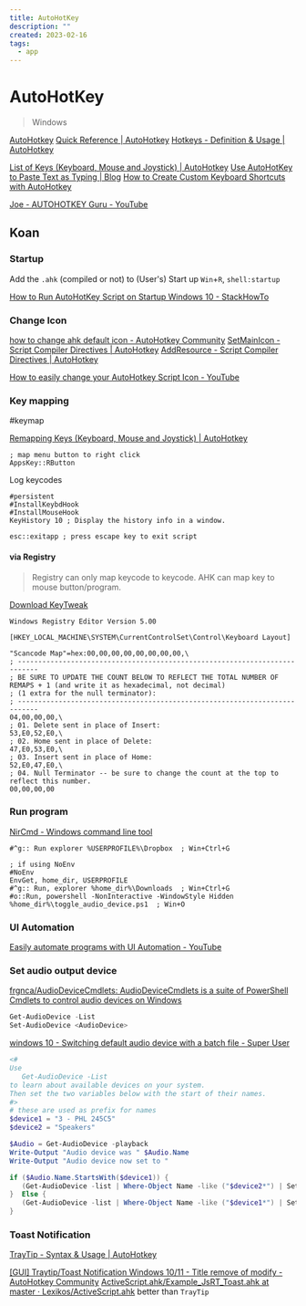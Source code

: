 ```yaml
---
title: AutoHotKey
description: ""
created: 2023-02-16
tags:
  - app
---
```


# AutoHotKey

> Windows

[AutoHotkey](https://www.autohotkey.com/)
[Quick Reference | AutoHotkey](https://www.autohotkey.com/docs/AutoHotkey.htm)
[Hotkeys - Definition & Usage | AutoHotkey](https://www.autohotkey.com/docs/v1/Hotkeys.htm)

[List of Keys (Keyboard, Mouse and Joystick) | AutoHotkey](https://www.autohotkey.com/docs/KeyList.htm)
[Use AutoHotKey to Paste Text as Typing | Blog](https://ardalis.com/use-autohotkey-to-paste-text-as-typing/)
[How to Create Custom Keyboard Shortcuts with AutoHotkey](https://www.howtogeek.com/290501/how-to-create-custom-keyboard-shortcuts-with-autohotkey/)

[Joe - AUTOHOTKEY Guru - YouTube](https://www.youtube.com/@JoeGlines-Automator)

## Koan

### Startup

Add the `.ahk` (compiled or not) to (User's) Start up
`Win`+`R`, `shell:startup`

[How to Run AutoHotKey Script on Startup Windows 10 - StackHowTo](https://stackhowto.com/how-to-run-autohotkey-script-on-startup-windows-10/)

### Change Icon

[how to change ahk default icon - AutoHotkey Community](https://www.autohotkey.com/boards/viewtopic.php?t=78881)
[SetMainIcon - Script Compiler Directives | AutoHotkey](https://www.autohotkey.com/docs/v1/misc/Ahk2ExeDirectives.htm#SetMainIcon)
[AddResource - Script Compiler Directives | AutoHotkey](https://www.autohotkey.com/docs/v1/misc/Ahk2ExeDirectives.htm#AddResource)

[How to easily change your AutoHotkey Script Icon - YouTube](https://www.youtube.com/watch?v=gTY2sXZvGnk)

### Key mapping

#keymap

[Remapping Keys (Keyboard, Mouse and Joystick) | AutoHotkey](https://www.autohotkey.com/docs/v1/misc/Remap.htm)

```autohotkey
; map menu button to right click
AppsKey::RButton
```

Log keycodes

```autohotkey
#persistent
#InstallKeybdHook
#InstallMouseHook
KeyHistory 10 ; Display the history info in a window.

esc::exitapp ; press escape key to exit script
```

#### via Registry

> Registry can only map keycode to keycode. AHK can map key to mouse button/program.

[Download KeyTweak](https://www.bleepingcomputer.com/download/keytweak/)

```reg
Windows Registry Editor Version 5.00

[HKEY_LOCAL_MACHINE\SYSTEM\CurrentControlSet\Control\Keyboard Layout]

"Scancode Map"=hex:00,00,00,00,00,00,00,00,\
; ---------------------------------------------------------------------------
; BE SURE TO UPDATE THE COUNT BELOW TO REFLECT THE TOTAL NUMBER OF REMAPS + 1 (and write it as hexadecimal, not decimal)
; (1 extra for the null terminator):
; ---------------------------------------------------------------------------
04,00,00,00,\
; 01. Delete sent in place of Insert:
53,E0,52,E0,\
; 02. Home sent in place of Delete:
47,E0,53,E0,\
; 03. Insert sent in place of Home:
52,E0,47,E0,\
; 04. Null Terminator -- be sure to change the count at the top to reflect this number.
00,00,00,00
```

### Run program

[NirCmd - Windows command line tool](http://www.nirsoft.net/utils/nircmd.html)

```autohotkey
#^g:: Run explorer %USERPROFILE%\Dropbox  ; Win+Ctrl+G

; if using NoEnv
#NoEnv
EnvGet, home_dir, USERPROFILE
#^g:: Run, explorer %home_dir%\Downloads  ; Win+Ctrl+G
#o::Run, powershell -NonInteractive -WindowStyle Hidden %home_dir%\toggle_audio_device.ps1  ; Win+O
```

### UI Automation

[Easily automate programs with UI Automation - YouTube](https://www.youtube.com/playlist?list=PL3JprvrxlW27QIhDecJaprILS2TiDnQpM)

### Set audio output device

[frgnca/AudioDeviceCmdlets: AudioDeviceCmdlets is a suite of PowerShell Cmdlets to control audio devices on Windows](https://github.com/frgnca/AudioDeviceCmdlets)

```powershell
Get-AudioDevice -List
Set-AudioDevice <AudioDevice>
```

[windows 10 - Switching default audio device with a batch file - Super User](https://superuser.com/a/1624464)

```powershell
<#
Use
   Get-AudioDevice -List
to learn about available devices on your system.
Then set the two variables below with the start of their names.
#>
# these are used as prefix for names
$device1 = "3 - PHL 245C5"
$device2 = "Speakers"

$Audio = Get-AudioDevice -playback
Write-Output "Audio device was " $Audio.Name
Write-Output "Audio device now set to "

if ($Audio.Name.StartsWith($device1)) {
   (Get-AudioDevice -list | Where-Object Name -like ("$device2*") | Set-AudioDevice).Name
}  Else {
   (Get-AudioDevice -list | Where-Object Name -like ("$device1*") | Set-AudioDevice).Name
}
```

### Toast Notification

[TrayTip - Syntax & Usage | AutoHotkey](https://www.autohotkey.com/docs/v1/lib/TrayTip.htm)

[[GUI] Traytip/Toast Notification Windows 10/11 - Title remove of modify - AutoHotkey Community](https://www.autohotkey.com/boards/viewtopic.php?t=108920)
[ActiveScript.ahk/Example_JsRT_Toast.ahk at master · Lexikos/ActiveScript.ahk](https://github.com/Lexikos/ActiveScript.ahk/blob/master/Example_JsRT_Toast.ahk) better than `TrayTip`
